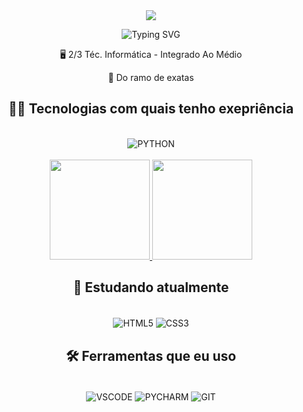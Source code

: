 <div align = 'center' style="text-align: center ; ">
<img src='https://capsule-render.vercel.app/api?type=waving&color=33ff33&height=120&section=header'> 

 ![Typing SVG](https://readme-typing-svg.herokuapp.com?font=Fira+Code&weight=500&pause=10000&color=ffffff&center=true&vCenter=true&random=false&size=20&width=1300&lines=HELLO+WORLD!+%F0%9F%8C%8E+ME+CHAMO+JULIO+%F0%9F%91%8B)

 
🖥️ 2/3 Téc. Informática - Integrado Ao Médio
  
📖 Do ramo de exatas

## 👨‍💻 Tecnologias com quais tenho exepriência

<div style='display: inline_block' ><br>
  <img align='center'  alt='PYTHON' src ='https://img.shields.io/badge/Python-3776AB?style=for-the-badge&logo=python&logoColor=white'>
</div><br>

<div align="center" style="text-align: center ; " >
  <a href="https://github.com/juliofariasdev">
  <img height="160px" src="https://github-readme-stats.vercel.app/api?username=juliofariasdev&show_icons=true&theme=apprentice&include_all_commits=true&count_private=true"/>
  <img margin-left="5px" height="160px" src="https://github-readme-stats.vercel.app/api/top-langs/?username=juliofariasdev&layout=compact&langs_count=5&theme=apprentice"/>
  <a/>
</div>

## 🌱 Estudando atualmente

<div style='display: inline_block'><br>
  <img align='center' alt='HTML5' src ='https://img.shields.io/badge/HTML5-E34F26?style=for-the-badge&logo=html5&logoColor=white'>
  <img align='center' alt='CSS3' src ='https://img.shields.io/badge/CSS3-1572B6?style=for-the-badge&logo=css3&logoColor=white'>
</div>

## 🛠️ Ferramentas que eu uso

<div style='display: inline_block'><br>
  <img align='center' alt='VSCODE' src ='https://img.shields.io/badge/Visual_Studio_Code-0078D4?style=for-the-badge&logo=visual%20studio%20code&logoColor=white'>
  <img align='center' alt='PYCHARM' src ='https://img.shields.io/badge/PyCharm-000000.svg?&style=for-the-badge&logo=PyCharm&logoColor=white'>
  <img align='center' alt='GIT' src ='https://img.shields.io/badge/GIT-E44C30?style=for-the-badge&logo=git&logoColor=white'>
</div>
</div>
